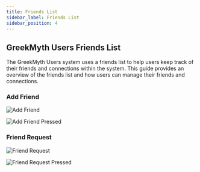 ```yaml
---
title: Friends List
sidebar_label: Friends List
sidebar_position: 4
---
```


## GreekMyth Users Friends List

The GreekMyth Users system uses a friends list to help users keep track of their friends and connections within the system. This guide provides an overview of the friends list and how users can manage their friends and connections.

### Add Friend

![Add Friend](/GreekMyth/Friends/Add-Friend.png)

![Add Friend Pressed](/GreekMyth/Friends/Add-Friend-Pressed.png)

### Friend Request

![Friend Request](/GreekMyth/Friends/Friend-Request.png)

![Friend Request Pressed](/GreekMyth/Friends/Friend-Request-Pressed.png)
